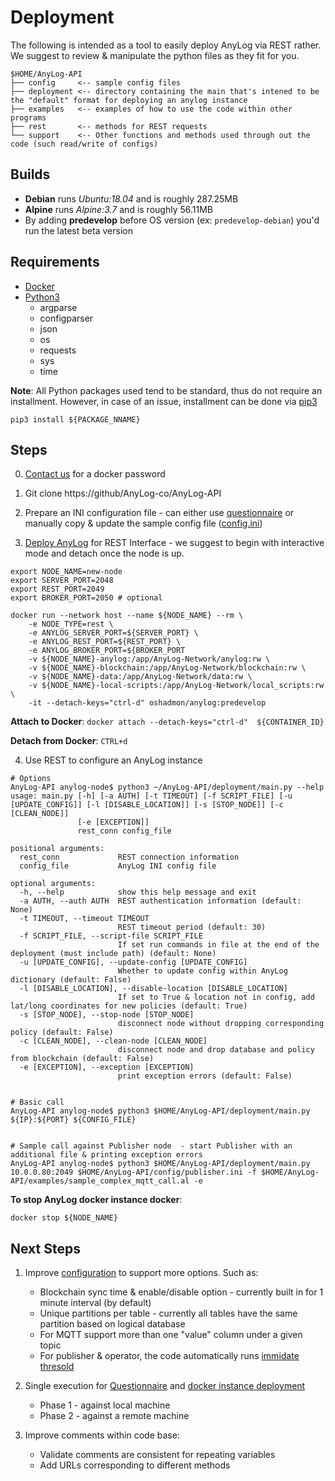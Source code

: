 # Deployment 

The following is intended as a tool to easily deploy AnyLog via REST rather. 
We suggest to review & manipulate the python files as they fit for you. 

```
$HOME/AnyLog-API 
├── config     <-- sample config files 
├── deployment <-- directory containing the main that's intened to be the "default" format for deploying an anylog instance    
├── examples   <-- examples of how to use the code within other programs
├── rest       <-- methods for REST requests 
└── support    <-- Other functions and methods used through out the code (such read/write of configs)
```

## Builds
* **Debian** runs _Ubuntu:18.04_ and is roughly 287.25MB 
* **Alpine** runs _Alpine:3.7_ and is roughly 56.11MB
* By adding **predevelop** before OS version (ex: `predevelop-debian`) you'd run the latest beta version 
 
## Requirements
* [Docker](https://docs.docker.com/engine/install/)
* [Python3](https://www.python.org/downloads/)
  * argparse
  * configparser
  * json
  * os
  * requests
  * sys
  * time
  
**Note**: All Python packages used tend to be standard, thus do not require an installment. However, in case of an issue, 
installment can be done via [pip3](https://www.activestate.com/resources/quick-reads/how-to-install-and-use-pip3/#:~:text=1%20Open%20the%20Control%20Panel%20and%20navigate%20to,and%20add%20the%20directory%20where%20pip3%20is%20installed%2C)  
```buildoutcfg
pip3 install ${PACKAGE_NNAME}
```

## Steps 
0. [Contact us](mailto:info@anylog.co) for a docker password


1. Git clone https://github/AnyLog-co/AnyLog-API


2. Prepare an INI configuration file - can either use [questionnaire](config/questionnaire.sh) or manually copy & update the sample config file ([config.ini](config/config.ini))


3. [Deploy AnyLog](deploy_node.sh) for REST Interface - we suggest to begin with interactive mode and detach once the node is up.
```
export NODE_NAME=new-node
export SERVER_PORT=2048
export REST_PORT=2049 
export BROKER_PORT=2050 # optional

docker run --network host --name ${NODE_NAME} --rm \
    -e NODE_TYPE=rest \
    -e ANYLOG_SERVER_PORT=${SERVER_PORT} \
    -e ANYLOG_REST_PORT=${REST_PORT} \
    -e ANYLOG_BROKER_PORT=${BROKER_PORT 
    -v ${NODE_NAME}-anylog:/app/AnyLog-Network/anylog:rw \ 
    -v ${NODE_NAME}-blockchain:/app/AnyLog-Network/blockchain:rw \ 
    -v ${NODE_NAME}-data:/app/AnyLog-Network/data:rw \ 
    -v ${NODE_NAME}-local-scripts:/app/AnyLog-Network/local_scripts:rw \
    -it --detach-keys="ctrl-d" oshadmon/anylog:predevelop
```
**Attach to Docker**: `docker attach --detach-keys="ctrl-d"  ${CONTAINER_ID}`

**Detach from Docker**: `CTRL+d`


4. Use REST to configure an AnyLog instance
```
# Options
AnyLog-API anylog-node$ python3 ~/AnyLog-API/deployment/main.py --help 
usage: main.py [-h] [-a AUTH] [-t TIMEOUT] [-f SCRIPT_FILE] [-u [UPDATE_CONFIG]] [-l [DISABLE_LOCATION]] [-s [STOP_NODE]] [-c [CLEAN_NODE]]
               [-e [EXCEPTION]]
               rest_conn config_file

positional arguments:
  rest_conn             REST connection information
  config_file           AnyLog INI config file

optional arguments:
  -h, --help            show this help message and exit
  -a AUTH, --auth AUTH  REST authentication information (default: None)
  -t TIMEOUT, --timeout TIMEOUT
                        REST timeout period (default: 30)
  -f SCRIPT_FILE, --script-file SCRIPT_FILE
                        If set run commands in file at the end of the deployment (must include path) (default: None)
  -u [UPDATE_CONFIG], --update-config [UPDATE_CONFIG]
                        Whether to update config within AnyLog dictionary (default: False)
  -l [DISABLE_LOCATION], --disable-location [DISABLE_LOCATION]
                        If set to True & location not in config, add lat/long coordinates for new policies (default: True)
  -s [STOP_NODE], --stop-node [STOP_NODE]
                        disconnect node without dropping corresponding policy (default: False)
  -c [CLEAN_NODE], --clean-node [CLEAN_NODE]
                        disconnect node and drop database and policy from blockchain (default: False)
  -e [EXCEPTION], --exception [EXCEPTION]
                        print exception errors (default: False)


# Basic call 
AnyLog-API anylog-node$ python3 $HOME/AnyLog-API/deployment/main.py ${IP}:${PORT} ${CONFIG_FILE}


# Sample call against Publisher node  - start Publisher with an additional file & printing exception errors
AnyLog-API anylog-node$ python3 $HOME/AnyLog-API/deployment/main.py 10.0.0.80:2049 $HOME/AnyLog-API/config/publisher.ini -f $HOME/AnyLog-API/examples/sample_complex_mqtt_call.al -e   
```


**To stop AnyLog docker instance docker**: 
```
docker stop ${NODE_NAME}
```


## Next Steps
1. Improve [configuration](config/config.ini) to support more options. Such as:
   * Blockchain sync time & enable/disable option - currently built in for 1 minute interval (by default)
   * Unique partitions per table - currently all tables have the same partition based on logical database
   * For MQTT support more than one "value" column under a given topic
   * For publisher & operator, the code automatically runs [immidate thresold](https://github.com/AnyLog-co/documentation/blob/master/adding%20data.md#setting-and-retrieving-thresholds-for-a-streaming-mode)
   

2. Single execution for [Questionnaire](config/questionnaire.sh) and [docker instance deployment](deploy_node.sh) 
    * Phase 1 - against local machine
    * Phase 2 - against a remote machine


3. Improve comments within code base: 
   * Validate comments are consistent for repeating variables 
   * Add URLs corresponding to different methods
    


